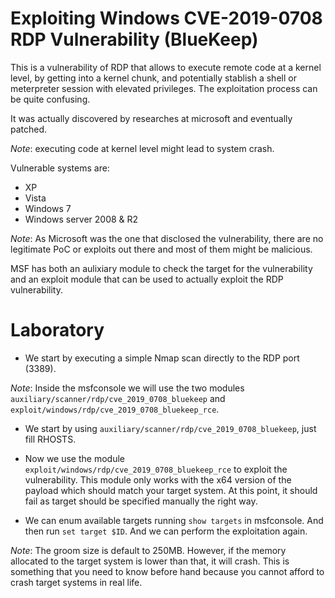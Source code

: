 # Exploiting Windows CVE-2019-0708 RDP Vulnerability (BlueKeep)

This is a vulnerability of RDP that allows to execute remote code at a kernel level, by getting into a kernel chunk, and potentially stablish a shell or meterpreter session with elevated privileges. The exploitation process can be quite confusing.

It was actually discovered by researches at microsoft and eventually patched.

*Note*: executing code at kernel level might lead to system crash.

Vulnerable systems are:
- XP
- Vista
- Windows 7
- Windows server 2008 & R2

*Note*: As Microsoft was the one that disclosed the vulnerability, there are no legitimate PoC or exploits out there and most of them might be malicious.

MSF has both an aulixiary module to check the target for the vulnerability and an exploit module that can be used to actually exploit the RDP vulnerability.

# Laboratory

- We start by executing a simple Nmap scan directly to the RDP port (3389).

*Note*: Inside the msfconsole we will use the two modules `auxiliary/scanner/rdp/cve_2019_0708_bluekeep` and `exploit/windows/rdp/cve_2019_0708_bluekeep_rce`.

- We start by using `auxiliary/scanner/rdp/cve_2019_0708_bluekeep`, just fill RHOSTS.

- Now we use the module `exploit/windows/rdp/cve_2019_0708_bluekeep_rce` to exploit the vulnerability. This module only works with the x64 version of the payload which should match your target system. At this point, it should fail as target should be specified manually the right way.

- We can enum available targets running `show targets` in msfconsole. And then run `set target $ID`. And we can perform the exploitation again.

*Note*: The groom size is default to 250MB. However, if the memory allocated to the target system is lower than that, it will crash. This is something that you need to know before hand because you cannot afford to crash target systems in real life.
